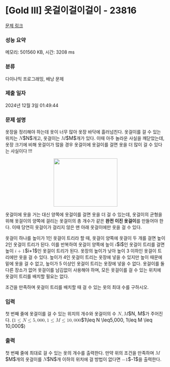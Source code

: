 # [Gold III] 옷걸이걸이걸이 - 23816 

[문제 링크](https://www.acmicpc.net/problem/23816) 

### 성능 요약

메모리: 501560 KB, 시간: 3208 ms

### 분류

다이나믹 프로그래밍, 배낭 문제

### 제출 일자

2024년 12월 3일 01:49:44

### 문제 설명

<p>옷장을 정리해야 하는데 옷이 너무 많아 옷장 바닥에 흘러넘친다. 옷걸이를 걸 수 있는 위치는 <mjx-container class="MathJax" jax="CHTML" style="font-size: 109%; position: relative;"><mjx-math class="MJX-TEX" aria-hidden="true"><mjx-mi class="mjx-i"><mjx-c class="mjx-c1D441 TEX-I"></mjx-c></mjx-mi></mjx-math><mjx-assistive-mml unselectable="on" display="inline"><math xmlns="http://www.w3.org/1998/Math/MathML"><mi>N</mi></math></mjx-assistive-mml><span aria-hidden="true" class="no-mathjax mjx-copytext">$N$</span></mjx-container>개고, 옷걸이는 <mjx-container class="MathJax" jax="CHTML" style="font-size: 109%; position: relative;"><mjx-math class="MJX-TEX" aria-hidden="true"><mjx-mi class="mjx-i"><mjx-c class="mjx-c1D440 TEX-I"></mjx-c></mjx-mi></mjx-math><mjx-assistive-mml unselectable="on" display="inline"><math xmlns="http://www.w3.org/1998/Math/MathML"><mi>M</mi></math></mjx-assistive-mml><span aria-hidden="true" class="no-mathjax mjx-copytext">$M$</span></mjx-container>개가 있다. 이때 아주 놀라운 사실을 깨닫았는데, 옷장 크기에 비해 옷걸이가 많을 경우 옷걸이에 옷걸이를 걸면 옷을 더 많이 걸 수 있다는 사실이다 !!!</p>

<p style="text-align: center;"><img alt="" src="https://upload.acmicpc.net/507c9e15-d240-4961-aa03-b56d00793a9d/-/preview/" style="width: 200px; height: 151px;"></p>

<p>옷걸이에 옷을 거는 대신 양쪽에 옷걸이를 걸면 옷을 더 걸 수 있는데, 옷걸이의 균형을 위해 옷걸이의 양쪽에 걸리는 옷걸이의 총 개수가 같은 <strong>완전 이진 옷걸이</strong>를 만들어야 한다. 이때 당연히 옷걸이가 걸리지 않은 맨 아래 옷걸이에만 옷을 걸 수 있다.</p>

<p>옷걸이 하나를 높이가 1인 옷걸이 트리라 할 때, 옷걸이 양쪽에 옷걸이 두 개를 걸면 높이 2인 옷걸이 트리가 된다. 이를 반복하여 옷걸이 양쪽에 높이 <mjx-container class="MathJax" jax="CHTML" style="font-size: 109%; position: relative;"><mjx-math class="MJX-TEX" aria-hidden="true"><mjx-mi class="mjx-i"><mjx-c class="mjx-c1D456 TEX-I"></mjx-c></mjx-mi></mjx-math><mjx-assistive-mml unselectable="on" display="inline"><math xmlns="http://www.w3.org/1998/Math/MathML"><mi>i</mi></math></mjx-assistive-mml><span aria-hidden="true" class="no-mathjax mjx-copytext">$i$</span></mjx-container>인 옷걸이 트리를 걸면 높이 <mjx-container class="MathJax" jax="CHTML" style="font-size: 109%; position: relative;"><mjx-math class="MJX-TEX" aria-hidden="true"><mjx-mi class="mjx-i"><mjx-c class="mjx-c1D456 TEX-I"></mjx-c></mjx-mi><mjx-mo class="mjx-n" space="3"><mjx-c class="mjx-c2B"></mjx-c></mjx-mo><mjx-mn class="mjx-n" space="3"><mjx-c class="mjx-c31"></mjx-c></mjx-mn></mjx-math><mjx-assistive-mml unselectable="on" display="inline"><math xmlns="http://www.w3.org/1998/Math/MathML"><mi>i</mi><mo>+</mo><mn>1</mn></math></mjx-assistive-mml><span aria-hidden="true" class="no-mathjax mjx-copytext">$i+1$</span></mjx-container>인 옷걸이 트리가 된다. 옷장의 높이가 낮아 높이 3 이하인 옷걸이 트리에만 옷을 걸 수 있다. 높이가 4인 옷걸이 트리는 옷장에 넣을 수 있지만 높이 때문에 밑에 옷을 걸 수 없고, 높이가 5 이상인 옷걸이 트리는 옷장에 넣을 수 없다. 옷걸이를 둘 다른 장소가 없어 옷걸이를 남김없이 사용해야 하며, 모든 옷걸이를 걸 수 있는 위치에 옷걸이 트리를 배치할 필요는 없다.</p>

<p>조건을 만족하며 옷걸이 트리를 배치할 때 걸 수 있는 옷의 최대 수를 구하시오.</p>

### 입력 

 <p>첫 번째 줄에 옷걸이를 걸 수 있는 위치의 개수와 옷걸이의 수 <mjx-container class="MathJax" jax="CHTML" style="font-size: 109%; position: relative;"><mjx-math class="MJX-TEX" aria-hidden="true"><mjx-mi class="mjx-i"><mjx-c class="mjx-c1D441 TEX-I"></mjx-c></mjx-mi><mjx-mo class="mjx-n"><mjx-c class="mjx-c2C"></mjx-c></mjx-mo><mjx-mi class="mjx-i" space="2"><mjx-c class="mjx-c1D440 TEX-I"></mjx-c></mjx-mi></mjx-math><mjx-assistive-mml unselectable="on" display="inline"><math xmlns="http://www.w3.org/1998/Math/MathML"><mi>N</mi><mo>,</mo><mi>M</mi></math></mjx-assistive-mml><span aria-hidden="true" class="no-mathjax mjx-copytext">$N, M$</span></mjx-container>가 주어진다. (<mjx-container class="MathJax" jax="CHTML" style="font-size: 109%; position: relative;"><mjx-math class="MJX-TEX" aria-hidden="true"><mjx-mn class="mjx-n"><mjx-c class="mjx-c31"></mjx-c></mjx-mn><mjx-mo class="mjx-n" space="4"><mjx-c class="mjx-c2264"></mjx-c></mjx-mo><mjx-mi class="mjx-i" space="4"><mjx-c class="mjx-c1D441 TEX-I"></mjx-c></mjx-mi><mjx-mo class="mjx-n" space="4"><mjx-c class="mjx-c2264"></mjx-c></mjx-mo><mjx-mn class="mjx-n" space="4"><mjx-c class="mjx-c35"></mjx-c></mjx-mn><mjx-mo class="mjx-n"><mjx-c class="mjx-c2C"></mjx-c></mjx-mo><mjx-mn class="mjx-n" space="2"><mjx-c class="mjx-c30"></mjx-c><mjx-c class="mjx-c30"></mjx-c><mjx-c class="mjx-c30"></mjx-c></mjx-mn><mjx-mo class="mjx-n"><mjx-c class="mjx-c2C"></mjx-c></mjx-mo><mjx-mn class="mjx-n" space="2"><mjx-c class="mjx-c31"></mjx-c></mjx-mn><mjx-mo class="mjx-n" space="4"><mjx-c class="mjx-c2264"></mjx-c></mjx-mo><mjx-mi class="mjx-i" space="4"><mjx-c class="mjx-c1D440 TEX-I"></mjx-c></mjx-mi><mjx-mo class="mjx-n" space="4"><mjx-c class="mjx-c2264"></mjx-c></mjx-mo><mjx-mn class="mjx-n" space="4"><mjx-c class="mjx-c31"></mjx-c><mjx-c class="mjx-c30"></mjx-c></mjx-mn><mjx-mo class="mjx-n"><mjx-c class="mjx-c2C"></mjx-c></mjx-mo><mjx-mn class="mjx-n" space="2"><mjx-c class="mjx-c30"></mjx-c><mjx-c class="mjx-c30"></mjx-c><mjx-c class="mjx-c30"></mjx-c></mjx-mn></mjx-math><mjx-assistive-mml unselectable="on" display="inline"><math xmlns="http://www.w3.org/1998/Math/MathML"><mn>1</mn><mo>≤</mo><mi>N</mi><mo>≤</mo><mn>5</mn><mo>,</mo><mn>000</mn><mo>,</mo><mn>1</mn><mo>≤</mo><mi>M</mi><mo>≤</mo><mn>10</mn><mo>,</mo><mn>000</mn></math></mjx-assistive-mml><span aria-hidden="true" class="no-mathjax mjx-copytext">$1\leq N \leq5,000, 1\leq M \leq 10,000$</span></mjx-container>)</p>

### 출력 

 <p>첫 번째 줄에 최대로 걸 수 있는 옷의 개수를 출력한다. 만약 위의 조건을 만족하며 <mjx-container class="MathJax" jax="CHTML" style="font-size: 109%; position: relative;"><mjx-math class="MJX-TEX" aria-hidden="true"><mjx-mi class="mjx-i"><mjx-c class="mjx-c1D440 TEX-I"></mjx-c></mjx-mi></mjx-math><mjx-assistive-mml unselectable="on" display="inline"><math xmlns="http://www.w3.org/1998/Math/MathML"><mi>M</mi></math></mjx-assistive-mml><span aria-hidden="true" class="no-mathjax mjx-copytext">$M$</span></mjx-container>개의 옷걸이를 <mjx-container class="MathJax" jax="CHTML" style="font-size: 109%; position: relative;"><mjx-math class="MJX-TEX" aria-hidden="true"><mjx-mi class="mjx-i"><mjx-c class="mjx-c1D441 TEX-I"></mjx-c></mjx-mi></mjx-math><mjx-assistive-mml unselectable="on" display="inline"><math xmlns="http://www.w3.org/1998/Math/MathML"><mi>N</mi></math></mjx-assistive-mml><span aria-hidden="true" class="no-mathjax mjx-copytext">$N$</span></mjx-container>개 이하의 위치에 걸 방법이 없다면 <mjx-container class="MathJax" jax="CHTML" style="font-size: 109%; position: relative;"><mjx-math class="MJX-TEX" aria-hidden="true"><mjx-mo class="mjx-n"><mjx-c class="mjx-c2212"></mjx-c></mjx-mo><mjx-mn class="mjx-n"><mjx-c class="mjx-c31"></mjx-c></mjx-mn></mjx-math><mjx-assistive-mml unselectable="on" display="inline"><math xmlns="http://www.w3.org/1998/Math/MathML"><mo>−</mo><mn>1</mn></math></mjx-assistive-mml><span aria-hidden="true" class="no-mathjax mjx-copytext">$-1$</span></mjx-container>을 출력한다.</p>

